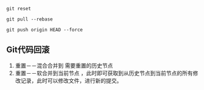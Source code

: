 ```
git reset
```

```
git pull --rebase
```

```
git push origin HEAD --force
```

## Git代码回滚

1. 重置－－混合合并到 需要重置的历史节点
2. 重置－－软合并到当前节点 ，此时即可获取到从历史节点到当前节点的所有修改记录，此时可以修改文件，进行新的提交。